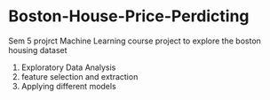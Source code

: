 # Boston-House-Price-Perdicting
Sem 5 projrct
Machine Learning course project to explore the boston housing dataset 
1. Exploratory Data Analysis
2. feature selection and extraction
3. Applying different models

